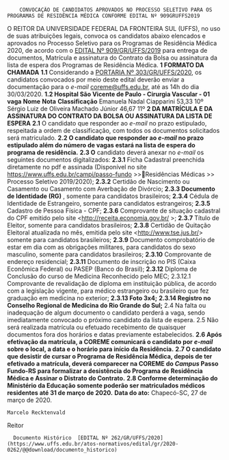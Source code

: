         CONVOCAÇÃO DE CANDIDATOS APROVADOS NO PROCESSO SELETIVO PARA OS PROGRAMAS DE RESIDÊNCIA MÉDICA CONFORME EDITAL Nº 909GRUFFS2019  

 O REITOR DA UNIVERSIDADE FEDERAL DA FRONTEIRA SUL (UFFS), no uso de suas atribuições legais, convoca os candidatos abaixo elencados e aprovados no Processo Seletivo para os Programas de Residência Médica 2020, de acordo com o [EDITAL Nº 909/GR/UFFS/2019](https://www.uffs.edu.br/atos-normativos/edital/gr/2019-0909) para entrega de documentos, Matrícula e assinatura do Contrato da Bolsa ou assinatura da lista de espera dos Programas de Residência Médica.  **1 FORMATO DA CHAMADA** **1.1**  Considerando a [PORTARIA Nº 303/GR/UFFS/2020](https://www.uffs.edu.br/atos-normativos/portaria/gr/2020-0303), os candidatos convocados por meio deste edital deverão enviar a documentação para o *e-mail*  coreme@uffs.edu.br, até as 14h do dia 30/03/2020. **1.2 Hospital São Vicente de Paulo - Cirurgia Vascular - 01 vaga**     **Nome**   **Nota**   **Classificação**     Emanuela Nadal Ciapparini   53,33   10º     Sérgio Luiz de Oliveira Machado Júnior   46,67   11º      **2 DA MATRÍCULA E DA ASSINATURA DO CONTRATO DA BOLSA OU ASSINATURA DA LISTA DE ESPERA** **2.1**  O candidato que responder ao *e-mail*  no prazo estipulado, respeitada a ordem de classificação, com todos os documentos solicitados será matriculado. **2.2 O candidato que responder ao *e-mail*  no prazo estipulado além do número de vagas estará na lista de espera do programa de residência.** **2.3 O** candidato deverá anexar no *e-mail*  os seguintes documentos digitalizados: **2.3.1**  Ficha Cadastral preenchida diretamente no pdf e assinada (Disponível no site <https://www.uffs.edu.br/campi/passo-fundo> >>Residências Médicas >> Processo Seletivo 2019/2020); **2.3.2**  Certidão de Nascimento ou Casamento ou Casamento com Averbação de Divórcio; **2.3.3 Documento de Identidade (RG)** , somente para candidatos brasileiros; **2.3.4**  Cédula de Identidade de Estrangeiro, somente para candidatos estrangeiros; **2.3.5**  Cadastro de Pessoa Física - CPF; **2.3.6**  Comprovante de situação cadastral do CPF emitido pelo site <http://receita.economia.gov.br/ >; **2.3.7**  Título de Eleitor, somente para candidatos brasileiros; **2.3.8**  Certidão de Quitação Eleitoral atualizada no mês, emitida pelo site <<http://www.tse.jus.br/>> somente para candidatos brasileiros; **2.3.9**  Documento comprobatório de estar em dia com as obrigações militares, para candidatos do sexo masculino, somente para candidatos brasileiros; **2.3.10**  Comprovante de endereço residencial; **2.3.11**  Documento de inscrição no PIS (Caixa Econômica Federal) ou PASEP (Banco do Brasil); **2.3.12**  Diploma de Conclusão do curso de Medicina Reconhecido pelo MEC; 2.3.12.1 Comprovante de revalidação de diploma em instituição pública, de acordo com a legislação vigente, para médico estrangeiro ou brasileiro que fez graduação em medicina no exterior; **2.3.13 Foto 3x4;** **2.3.14 Registro no Conselho Regional de Medicina do Rio Grande do Sul;** 2.4 Na falta ou inadequação de algum documento o candidato perderá a vaga, sendo imediatamente convocado o próximo candidato da lista de espera. 2.5 Não será realizada matrícula ou efetuado recebimento de quaisquer documentos fora dos horários e datas previamente estabelecidos. **2.6 Após efetivação da matrícula, a COREME comunicará o candidato por *e-mail*  sobre o local, a data e o horário para início da Residência.** **2.7 O candidato que desistir de cursar o Programa de Residência Médica, depois de ter efetivado a matrícula, deverá comparecer na COREME do *Campus*  Passo Fundo-RS para formalizar a desistência do Programa de Residência Médica e Assinar o Distrato do Contrato.** **2.8 Conforme determinação do Ministério da Educação somente poderão ser matriculados médicos residentes até 31 de março de 2020.**        **Data do ato:** Chapecó-SC, 27 de março de 2020.   
 

    Marcelo Recktenvald   
 Reitor 

      Documento Histórico  [EDITAL Nº 262/GR/UFFS/2020](https://www.uffs.edu.br/atos-normativos/edital/gr/2020-0262/@@download/documento_historico)     
      